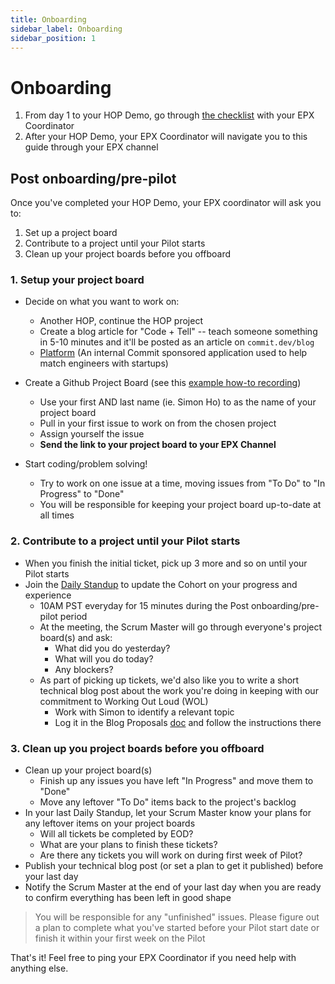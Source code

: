 ```yaml
---
title: Onboarding
sidebar_label: Onboarding
sidebar_position: 1
---
```


# Onboarding

1. From day 1 to your HOP Demo, go through [the checklist](https://docs.google.com/spreadsheets/d/1dxoh2oAhdQcSoLtJyEj2ovm9wUlwMLjnUYncso-vSMw/edit#gid=0) with your EPX Coordinator
2. After your HOP Demo, your EPX Coordinator will navigate you to this guide through your EPX channel

## Post onboarding/pre-pilot

Once you've completed your HOP Demo, your EPX coordinator will ask you to:

1. Set up a project board
2. Contribute to a project until your Pilot starts
3. Clean up your project boards before you offboard

### **1. Setup your project board**

- Decide on what you want to work on:
  - Another HOP, continue the HOP project
  - Create a blog article for "Code + Tell" -- teach someone something in 5-10 minutes and it'll be posted as an article on `commit.dev/blog`
  - [Platform](https://github.com/commitdev/helix#platform-wiki) (An internal Commit sponsored application used to help match engineers with startups)
- Create a Github Project Board (see this [example how-to recording](https://github.com/commitdev/epcg#:~:text=example%20how-to%20recording))
  - Use your first AND last name (ie. Simon Ho) to as the name of your project board
  - Pull in your first issue to work on from the chosen project
  - Assign yourself the issue
  - **Send the link to your project board to your EPX Channel**

- Start coding/problem solving!
  - Try to work on one issue at a time, moving issues from "To Do" to "In Progress" to "Done"
  - You will be responsible for keeping your project board up-to-date at all times

### **2. Contribute to a project until your Pilot starts**

- When you finish the initial ticket, pick up 3 more and so on until your Pilot starts
- Join the [Daily Standup](https://us02web.zoom.us/j/82469142067?pwd=cWcvU0lrMFNXeitCbUNybGlPVnZDQT09) to update the Cohort on your progress and experience
  - 10AM PST everyday for 15 minutes during the Post onboarding/pre-pilot period
  - At the meeting, the Scrum Master will go through everyone's project board(s) and ask:
    - What did you do yesterday?
    - What will you do today?
    - Any blockers?
  - As part of picking up tickets, we'd also like you to write a short technical blog post about the work you're doing in keeping with our commitment to Working Out Loud (WOL)
    - Work with Simon to identify a relevant topic
    - Log it in the Blog Proposals [doc](https://docs.google.com/document/d/1ed4-RVeMUNDDJZvfK7eArJDHjIgl62HuH83b4jK-_Qc/edit) and follow the instructions there

### **3. Clean up you project boards before you offboard**

- Clean up your project board(s)
  - Finish up any issues you have left "In Progress" and move them to "Done"
  - Move any leftover "To Do" items back to the project's backlog
- In your last Daily Standup, let your Scrum Master know your plans for any leftover items on your project boards
  - Will all tickets be completed by EOD?
  - What are your plans to finish these tickets?
  - Are there any tickets you will work on during first week of Pilot?
- Publish your technical blog post (or set a plan to get it published) before your last day
- Notify the Scrum Master at the end of your last day when you are ready to confirm everything has been left in good shape

> You will be responsible for any "unfinished" issues. Please figure out a plan to complete what you've started before your Pilot start date or finish it within your first week on the Pilot

That's it! Feel free to ping your EPX Coordinator if you need help with anything else.
